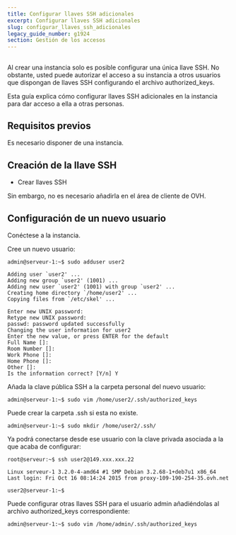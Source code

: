```yaml
---
title: Configurar llaves SSH adicionales
excerpt: Configurar llaves SSH adicionales
slug: configurar_llaves_ssh_adicionales
legacy_guide_number: g1924
section: Gestión de los accesos
---
```



## 
Al crear una instancia solo es posible configurar una única llave SSH. No obstante, usted puede autorizar el acceso a su instancia a otros usuarios que dispongan de llaves SSH configurando el archivo authorized_keys.

Esta guía explica cómo configurar llaves SSH adicionales en la instancia para dar acceso a ella a otras personas.


## Requisitos previos
Es necesario disponer de una instancia.


## Creación de la llave SSH

- Crear llaves SSH


Sin embargo, no es necesario añadirla en el área de cliente de OVH.


## Configuración de un nuevo usuario
Conéctese a la instancia.

Cree un nuevo usuario:

```
admin@serveur-1:~$ sudo adduser user2

Adding user `user2' ...
Adding new group `user2' (1001) ...
Adding new user `user2' (1001) with group `user2' ...
Creating home directory `/home/user2' ...
Copying files from `/etc/skel' ...

Enter new UNIX password: 
Retype new UNIX password: 
passwd: password updated successfully
Changing the user information for user2
Enter the new value, or press ENTER for the default
Full Name []: 
Room Number []: 
Work Phone []: 
Home Phone []: 
Other []: 
Is the information correct? [Y/n] Y
```


Añada la clave pública SSH a la carpeta personal del nuevo usuario:

```
admin@serveur-1:~$ sudo vim /home/user2/.ssh/authorized_keys
```


Puede crear la carpeta .ssh si esta no existe.

```
admin@serveur-1:~$ sudo mkdir /home/user2/.ssh/
```


Ya podrá conectarse desde ese usuario con la clave privada asociada a la que acaba de configurar:

```
root@serveur:~$ ssh user2@149.xxx.xxx.22

Linux serveur-1 3.2.0-4-amd64 #1 SMP Debian 3.2.68-1+deb7u1 x86_64
Last login: Fri Oct 16 08:14:24 2015 from proxy-109-190-254-35.ovh.net

user2@serveur-1:~$
```


Puede configurar otras llaves SSH para el usuario admin añadiéndolas al archivo authorized_keys correspondiente:

```
admin@serveur-1:~$ sudo vim /home/admin/.ssh/authorized_keys
```
